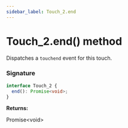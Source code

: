 ```yaml
---
sidebar_label: Touch_2.end
---
```


# Touch_2.end() method

Dispatches a `touchend` event for this touch.

### Signature

```typescript
interface Touch_2 {
  end(): Promise<void>;
}
```

**Returns:**

Promise&lt;void&gt;
